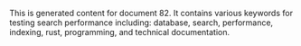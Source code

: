This is generated content for document 82. It contains various keywords for testing search performance including: database, search, performance, indexing, rust, programming, and technical documentation.